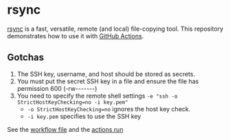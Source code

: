 # rsync
[rsync](https://linux.die.net/man/1/rsync) is a fast, versatile, remote (and local) file-copying tool. This repository demonstrates how to use it with [GitHub Actions](https://docs.github.com/en/actions).

## Gotchas
1. The SSH key, username, and host should be stored as secrets.
2. You must put the secret SSH key in a file and ensure the file has permission 600 (-rw-------)
3. You need to specify the remote shell settings `-e "ssh -o StrictHostKeyChecking=no -i key.pem"`
   - `-o StrictHostKeyChecking=no` ignores the host key check.
   - `-i key.pem` specifies to use the SSH key

See the [workflow file](https://github.com/austenstone/rsync/blob/main/.github/workflows/rsync.yml) and the [actions run](https://github.com/austenstone/rsync/runs/6708535239?check_suite_focus=true)
